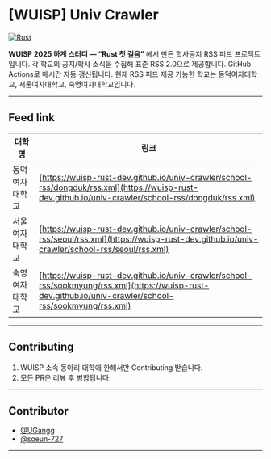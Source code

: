 # [WUISP] Univ Crawler

[![Rust](https://img.shields.io/badge/Rust-🦀-orange.svg)](https://www.rust-lang.org/)

**WUISP 2025 하계 스터디 — “Rust 첫 걸음”** 에서 만든 학사공지 RSS 피드 프로젝트입니다.
각 학교의 공지/학사 소식을 수집해 표준 RSS 2.0으로 제공합니다. GitHub Actions로 매시간 자동 갱신됩니다.
현재 RSS 피드 제공 가능한 학교는 동덕여자대학교, 서울여자대학교, 숙명여자대학교입니다. 

---

## Feed link

| 대학명        | 링크                              |
| ----------- | --------------------------------- |
| 동덕여자대학교 | [https://wuisp-rust-dev.github.io/univ-crawler/school-rss/dongduk/rss.xml](https://wuisp-rust-dev.github.io/univ-crawler/school-rss/dongduk/rss.xml)   |
| 서울여자대학교 | [https://wuisp-rust-dev.github.io/univ-crawler/school-rss/seoul/rss.xml](https://wuisp-rust-dev.github.io/univ-crawler/school-rss/seoul/rss.xml)     |
| 숙명여자대학교 | [https://wuisp-rust-dev.github.io/univ-crawler/school-rss/sookmyung/rss.xml](https://wuisp-rust-dev.github.io/univ-crawler/school-rss/sookmyung/rss.xml) |

---

## Contributing

1. WUISP 소속 동아리 대학에 한해서만 Contributing 받습니다. 
2. 모든 PR은 리뷰 후 병합됩니다.

---

## Contributor

-  [@UGangg](https://m.blog.naver.com/mi__ngg)
-  [@soeun-727](https://github.com/soeun-727)

---
